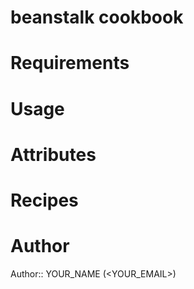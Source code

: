 # beanstalk cookbook

# Requirements

# Usage

# Attributes

# Recipes

# Author

Author:: YOUR_NAME (<YOUR_EMAIL>)
